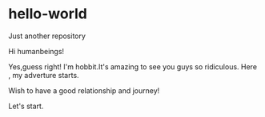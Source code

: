 # hello-world
Just another repository

Hi humanbeings!

Yes,guess right! I'm hobbit.It's amazing to see you guys so ridiculous.
Here , my adverture starts.


Wish to have a good relationship and journey! 

Let's start.
